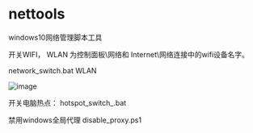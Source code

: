# nettools
windows10网络管理脚本工具

开关WIFI， WLAN 为控制面板\网络和 Internet\网络连接中的wifi设备名字。

network_switch.bat  WLAN

![image](https://user-images.githubusercontent.com/3379460/134833619-a406e37c-0e4d-4ed4-8aaa-5cc91871a731.png)

开关电脑热点：
hotspot_switch_.bat


禁用windows全局代理
disable_proxy.ps1
